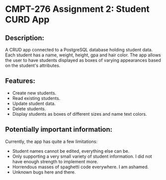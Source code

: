 # CMPT-276 Assignment 2: Student CURD App

## Description:
A CRUD app connected to a PostgreSQL database holding student data. Each student has a name, weight, height, gpa and hair color. The app allows the user to have students displayed as boxes of varying appearances based on the student's attributes.

## Features:
- Create new students.
- Read existing students.
- Update student data.
- Delete students.
- Display students as boxes of different sizes and name text colors.

## Potentially important information:
Currently, the app has quite a few limitations:
- Student names cannot be edited, everything else can be.
- Only supporting a very small variety of student information. I did not have enough strength to implement more.
- Horrendous masses of spaghetti code everywhere. I am ashamed.
- Unknown bugs here and there.
